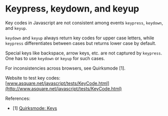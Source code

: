 # Keypress, keydown, and keyup

Key codes in Javascript are not consistent among events `keypress`, `keydown`, and `keyup`.

`keydown` and `keyup` always return key codes for upper case letters, while `keypress` differentiates between cases but returns lower case by default.

Special keys like backspace, arrow keys, etc. are not captured by `keypress`. One has to use `keydown` or `keyup` for such cases.

For inconsistencies across browsers, see Quirksmode [1].

Website to test key codes: [www.asquare.net/javascript/tests/KeyCode.html](http://www.asquare.net/javascript/tests/KeyCode.html)

References:
- [1] [Quirksmode: Keys](http://www.quirksmode.org/js/keys.html)